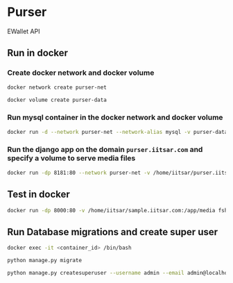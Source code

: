 # Purser
EWallet API

## Run in docker

### Create docker network and docker volume
```bash
docker network create purser-net
```
```bash
docker volume create purser-data
```

### Run mysql container in the docker network and docker volume
```bash
docker run -d --network purser-net --network-alias mysql -v purser-data:/var/lib/mysql -e MYSQL_ROOT_PASSWORD=root -e MYSQL_DATABASE=purser mysql:5.7
```

### Run the django app on the domain `purser.iitsar.com` and specify a volume to serve media files
```bash
docker run -dp 8181:80 --network purser-net -v /home/iitsar/purser.iitsar.com:/app/media fshangala/purser:main
```

## Test in docker
```bash
docker run -dp 8000:80 -v /home/iitsar/sample.iitsar.com:/app/media fshangala/purser:dev
```

## Run Database migrations and create super user
```bash
docker exec -it <container_id> /bin/bash
```
```bash
python manage.py migrate
```
```bash
python manage.py createsuperuser --username admin --email admin@localhost
```